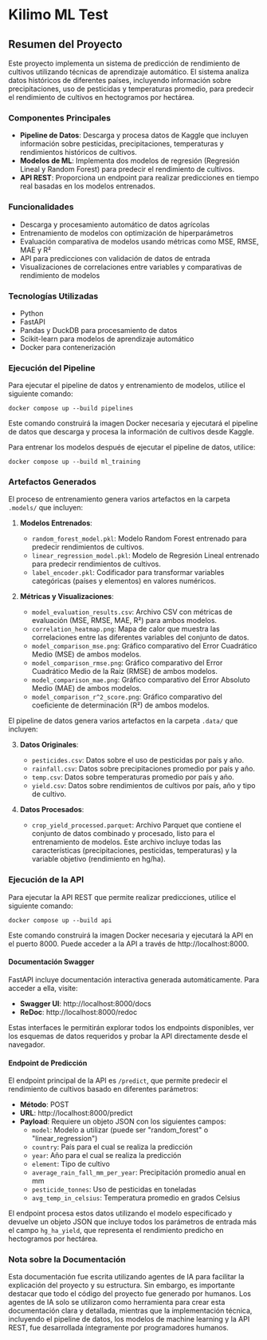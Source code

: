 # Kilimo ML Test

## Resumen del Proyecto

Este proyecto implementa un sistema de predicción de rendimiento de cultivos utilizando técnicas de aprendizaje automático. El sistema analiza datos históricos de diferentes países, incluyendo información sobre precipitaciones, uso de pesticidas y temperaturas promedio, para predecir el rendimiento de cultivos en hectogramos por hectárea.

### Componentes Principales

- **Pipeline de Datos**: Descarga y procesa datos de Kaggle que incluyen información sobre pesticidas, precipitaciones, temperaturas y rendimientos históricos de cultivos.
- **Modelos de ML**: Implementa dos modelos de regresión (Regresión Lineal y Random Forest) para predecir el rendimiento de cultivos.
- **API REST**: Proporciona un endpoint para realizar predicciones en tiempo real basadas en los modelos entrenados.

### Funcionalidades

- Descarga y procesamiento automático de datos agrícolas
- Entrenamiento de modelos con optimización de hiperparámetros
- Evaluación comparativa de modelos usando métricas como MSE, RMSE, MAE y R²
- API para predicciones con validación de datos de entrada
- Visualizaciones de correlaciones entre variables y comparativas de rendimiento de modelos

### Tecnologías Utilizadas

- Python
- FastAPI
- Pandas y DuckDB para procesamiento de datos
- Scikit-learn para modelos de aprendizaje automático
- Docker para contenerización

### Ejecución del Pipeline

Para ejecutar el pipeline de datos y entrenamiento de modelos, utilice el siguiente comando:

```
docker compose up --build pipelines
```

Este comando construirá la imagen Docker necesaria y ejecutará el pipeline de datos que descarga y procesa la información de cultivos desde Kaggle.

Para entrenar los modelos después de ejecutar el pipeline de datos, utilice:

```
docker compose up --build ml_training
```

### Artefactos Generados

El proceso de entrenamiento genera varios artefactos en la carpeta `.models/` que incluyen:

1. **Modelos Entrenados**:
   - `random_forest_model.pkl`: Modelo Random Forest entrenado para predecir rendimientos de cultivos.
   - `linear_regression_model.pkl`: Modelo de Regresión Lineal entrenado para predecir rendimientos de cultivos.
   - `label_encoder.pkl`: Codificador para transformar variables categóricas (países y elementos) en valores numéricos.

2. **Métricas y Visualizaciones**:
   - `model_evaluation_results.csv`: Archivo CSV con métricas de evaluación (MSE, RMSE, MAE, R²) para ambos modelos.
   - `correlation_heatmap.png`: Mapa de calor que muestra las correlaciones entre las diferentes variables del conjunto de datos.
   - `model_comparison_mse.png`: Gráfico comparativo del Error Cuadrático Medio (MSE) de ambos modelos.
   - `model_comparison_rmse.png`: Gráfico comparativo del Error Cuadrático Medio de la Raíz (RMSE) de ambos modelos.
   - `model_comparison_mae.png`: Gráfico comparativo del Error Absoluto Medio (MAE) de ambos modelos.
   - `model_comparison_r^2_score.png`: Gráfico comparativo del coeficiente de determinación (R²) de ambos modelos.

El pipeline de datos genera varios artefactos en la carpeta `.data/` que incluyen:

3. **Datos Originales**:
   - `pesticides.csv`: Datos sobre el uso de pesticidas por país y año.
   - `rainfall.csv`: Datos sobre precipitaciones promedio por país y año.
   - `temp.csv`: Datos sobre temperaturas promedio por país y año.
   - `yield.csv`: Datos sobre rendimientos de cultivos por país, año y tipo de cultivo.

4. **Datos Procesados**:
   - `crop_yield_processed.parquet`: Archivo Parquet que contiene el conjunto de datos combinado y procesado, listo para el entrenamiento de modelos. Este archivo incluye todas las características (precipitaciones, pesticidas, temperaturas) y la variable objetivo (rendimiento en hg/ha).

### Ejecución de la API

Para ejecutar la API REST que permite realizar predicciones, utilice el siguiente comando:

```
docker compose up --build api
```

Este comando construirá la imagen Docker necesaria y ejecutará la API en el puerto 8000. Puede acceder a la API a través de http://localhost:8000.

#### Documentación Swagger

FastAPI incluye documentación interactiva generada automáticamente. Para acceder a ella, visite:

- **Swagger UI**: http://localhost:8000/docs
- **ReDoc**: http://localhost:8000/redoc

Estas interfaces le permitirán explorar todos los endpoints disponibles, ver los esquemas de datos requeridos y probar la API directamente desde el navegador.

#### Endpoint de Predicción

El endpoint principal de la API es `/predict`, que permite predecir el rendimiento de cultivos basado en diferentes parámetros:

- **Método**: POST
- **URL**: http://localhost:8000/predict
- **Payload**: Requiere un objeto JSON con los siguientes campos:
  - `model`: Modelo a utilizar (puede ser "random_forest" o "linear_regression")
  - `country`: País para el cual se realiza la predicción
  - `year`: Año para el cual se realiza la predicción
  - `element`: Tipo de cultivo
  - `average_rain_fall_mm_per_year`: Precipitación promedio anual en mm
  - `pesticide_tonnes`: Uso de pesticidas en toneladas
  - `avg_temp_in_celsius`: Temperatura promedio en grados Celsius

El endpoint procesa estos datos utilizando el modelo especificado y devuelve un objeto JSON que incluye todos los parámetros de entrada más el campo `hg_ha_yield`, que representa el rendimiento predicho en hectogramos por hectárea.

### Nota sobre la Documentación

Esta documentación fue escrita utilizando agentes de IA para facilitar la explicación del proyecto y su estructura. Sin embargo, es importante destacar que todo el código del proyecto fue generado por humanos. Los agentes de IA solo se utilizaron como herramienta para crear esta documentación clara y detallada, mientras que la implementación técnica, incluyendo el pipeline de datos, los modelos de machine learning y la API REST, fue desarrollada íntegramente por programadores humanos.
